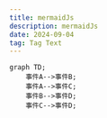 ```yaml
---
title: mermaidJs
description: mermaidJs
date: 2024-09-04
tag: Tag Text
---
```


```mermaid
graph TD;
    事件A-->事件B;
    事件A-->事件C;
    事件B-->事件D;
    事件C-->事件D;
```
